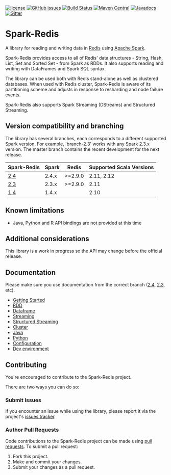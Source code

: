 [![license](https://img.shields.io/github/license/RedisLabs/spark-redis.svg)](https://github.com/RedisLabs/spark-redis)
[![GitHub issues](https://img.shields.io/github/release/RedisLabs/spark-redis.svg)](https://github.com/RedisLabs/spark-redis/releases/latest)
[![Build Status](https://travis-ci.org/RedisLabs/spark-redis.svg)](https://travis-ci.org/RedisLabs/spark-redis)
[![Maven Central](https://maven-badges.herokuapp.com/maven-central/com.redislabs/spark-redis_2.11/badge.svg)](https://maven-badges.herokuapp.com/maven-central/com.redislabs/spark-redis_2.11)
[![Javadocs](https://www.javadoc.io/badge/com.redislabs/spark-redis_2.11.svg)](https://www.javadoc.io/doc/com.redislabs/spark-redis_2.11)
[![Gitter](https://badges.gitter.im/RedisLabs/spark-redis.svg)](https://gitter.im/RedisLabs/spark-redis?utm_source=badge&utm_medium=badge&utm_campaign=pr-badge)
<!--[![Codecov](https://codecov.io/gh/RedisLabs/spark-redis/branch/master/graph/badge.svg)](https://codecov.io/gh/RedisLabs/spark-redis)-->

# Spark-Redis
A library for reading and writing data in [Redis](http://redis.io) using [Apache Spark](http://spark.apache.org/).

Spark-Redis provides access to all of Redis' data structures - String, Hash, List, Set and Sorted Set - from Spark as RDDs. It also supports reading and writing with DataFrames and Spark SQL syntax.

The library can be used both with Redis stand-alone as well as clustered databases. When used with Redis cluster, Spark-Redis is aware of its partitioning scheme and adjusts in response to resharding and node failure events.

Spark-Redis also supports Spark Streaming (DStreams) and Structured Streaming.

## Version compatibility and branching

The library has several branches, each corresponds to a different supported Spark version. For example, 'branch-2.3' works with any Spark 2.3.x version.
The master branch contains the recent development for the next release.

| Spark-Redis                                                     | Spark         | Redis            | Supported Scala Versions | 
| ----------------------------------------------------------------| ------------- | ---------------- | ------------------------ |
| [2.4](https://github.com/RedisLabs/spark-redis/tree/branch-2.4) | 2.4.x         | >=2.9.0          | 2.11, 2.12               | 
| [2.3](https://github.com/RedisLabs/spark-redis/tree/branch-2.3) | 2.3.x         | >=2.9.0          | 2.11                     | 
| [1.4](https://github.com/RedisLabs/spark-redis/tree/branch-1.4) | 1.4.x         |                  | 2.10                     | 


## Known limitations

* Java, Python and R API bindings are not provided at this time

## Additional considerations
This library is a work in progress so the API may change before the official release.

## Documentation

Please make sure you use documentation from the correct branch ([2.4](https://github.com/RedisLabs/spark-redis/tree/branch-2.4#documentation), [2.3](https://github.com/RedisLabs/spark-redis/tree/branch-2.3#documentation), etc). 

  - [Getting Started](doc/getting-started.md)
  - [RDD](doc/rdd.md)
  - [Dataframe](doc/dataframe.md)
  - [Streaming](doc/streaming.md)
  - [Structured Streaming](doc/structured-streaming.md)
  - [Cluster](doc/cluster.md)
  - [Java](doc/java.md)
  - [Python](doc/python.md)
  - [Configuration](doc/configuration.md)
  - [Dev environment](doc/dev.md)

## Contributing

You're encouraged to contribute to the Spark-Redis project. 

There are two ways you can do so:

### Submit Issues

If you encounter an issue while using the library, please report it via the project's [issues tracker](https://github.com/RedisLabs/spark-redis/issues).

### Author Pull Requests

Code contributions to the Spark-Redis project can be made using [pull requests](https://github.com/RedisLabs/spark-redis/pulls). To submit a pull request:

 1. Fork this project.
 2. Make and commit your changes.
 3. Submit your changes as a pull request.
